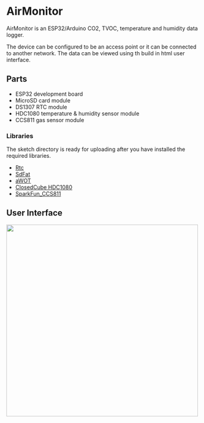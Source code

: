 # AirMonitor
AirMonitor is an ESP32/Arduino CO2, TVOC, temperature and humidity data logger.

The device can be configured to be an access point or it can be connected to another network. The data can be viewed using th build in html user interface.

## Parts
* ESP32 development board
* MicroSD card module
* DS1307 RTC module
* HDC1080 temperature & humidity sensor module
* CCS811 gas sensor module

### Libraries
The sketch directory is ready for uploading after you have installed the required libraries.

* [Rtc](https://github.com/Makuna/Rtc)
* [SdFat](https://github.com/adafruit/SdFat)
* [aWOT](https://github.com/lasselukkari/aWOT)
* [ClosedCube HDC1080](https://github.com/closedcube/ClosedCube_HDC1080_Arduino)
* [SparkFun_CCS811](https://github.com/sparkfun/SparkFun_CCS811_Arduino_Library)

## User Interface
<img src="https://i.imgur.com/JcDaDQT.jpg" width="500" />
